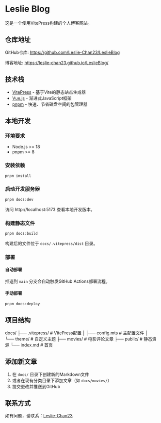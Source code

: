 # Leslie Blog

这是一个使用VitePress构建的个人博客网站。

## 仓库地址

GitHub仓库: https://github.com/Leslie-Chan23/LeslieBlog

博客地址: https://leslie-chan23.github.io/LeslieBlog/

## 技术栈

- [VitePress](https://vitepress.dev/) - 基于Vite的静态站点生成器
- [Vue.js](https://vuejs.org/) - 渐进式JavaScript框架
- [pnpm](https://pnpm.io/) - 快速、节省磁盘空间的包管理器

## 本地开发

### 环境要求

- Node.js >= 18
- pnpm >= 8

### 安装依赖

```bash
pnpm install
```

### 启动开发服务器

```bash
pnpm docs:dev
```

访问 http://localhost:5173 查看本地开发版本。

### 构建静态文件

```bash
pnpm docs:build
```

构建后的文件位于 `docs/.vitepress/dist` 目录。

### 部署

#### 自动部署

推送到 `main` 分支会自动触发GitHub Actions部署流程。

#### 手动部署

```bash
pnpm docs:deploy
```

## 项目结构
docs/
├── .vitepress/      # VitePress配置
│   ├── config.mts   # 主配置文件
│   └── theme/       # 自定义主题
├── movies/          # 电影评论文章
├── public/          # 静态资源
└── index.md         # 首页

## 添加新文章

1. 在 `docs/` 目录下创建新的Markdown文件
2. 或者在现有分类目录下添加文章（如 `docs/movies/`）
3. 提交更改并推送到GitHub

## 联系方式

如有问题，请联系：[Leslie-Chan23](https://github.com/Leslie-Chan23)